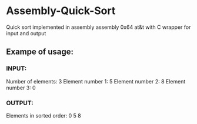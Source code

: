 # Assembly-Quick-Sort
Quick sort implemented in assembly assembly 0x64 at&amp;t with C wrapper for input and output

## Exampe of usage:

### INPUT:
Number of elements: 3
Element number 1: 5
Element number 2: 8
Element number 3: 0

### OUTPUT:
Elements in sorted order: 0 5 8

